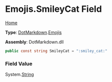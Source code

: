# Emojis\.SmileyCat Field

[Home](../../../README.md)

**Type**: [DotMarkdown](../../README.md)\.[Emojis](../README.md)

**Assembly**: DotMarkdown\.dll

```csharp
public const string SmileyCat = ":smiley_cat:"
```

### Field Value

System\.[String](https://docs.microsoft.com/en-us/dotnet/api/system.string)